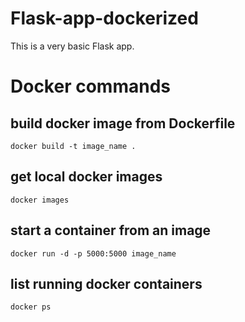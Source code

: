 # Flask-app-dockerized

This is a very basic Flask app.

# Docker commands

## build docker image from Dockerfile

```
docker build -t image_name .
```

## get local docker images

```
docker images
```

## start a container from an image

```
docker run -d -p 5000:5000 image_name
``` 

## list running docker containers

```
docker ps
```